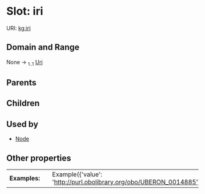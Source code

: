 
# Slot: iri



URI: [kg:iri](https://purl.humanatlas.io/vocab/kg/iri)


## Domain and Range

None &#8594;  <sub>1..1</sub> [Uri](types/Uri.md)

## Parents


## Children


## Used by

 * [Node](Node.md)

## Other properties

|  |  |  |
| --- | --- | --- |
| **Examples:** | | Example({'value': 'http://purl.obolibrary.org/obo/UBERON_0014885'}) |
